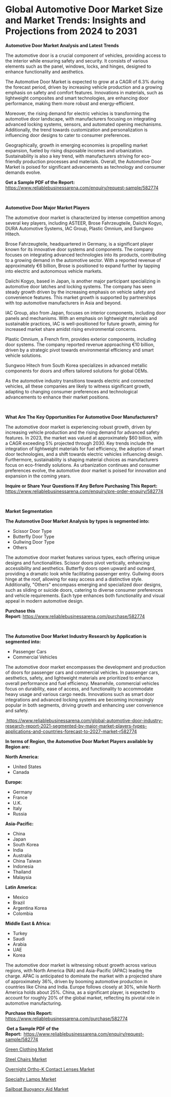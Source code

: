 <p><h1>Global Automotive Door Market Size and Market Trends: Insights and Projections from 2024 to 2031</h1></p><p><strong>Automotive Door Market Analysis and Latest Trends</strong></p>
<p><p>The automotive door is a crucial component of vehicles, providing access to the interior while ensuring safety and security. It consists of various elements such as the panel, windows, locks, and hinges, designed to enhance functionality and aesthetics.</p><p>The Automotive Door Market is expected to grow at a CAGR of 6.3% during the forecast period, driven by increasing vehicle production and a growing emphasis on safety and comfort features. Innovations in materials, such as lightweight composites and smart technologies, are enhancing door performance, making them more robust and energy-efficient. </p><p>Moreover, the rising demand for electric vehicles is transforming the automotive door landscape, with manufacturers focusing on integrating advanced locking systems, sensors, and automated opening mechanisms. Additionally, the trend towards customization and personalization is influencing door designs to cater to consumer preferences. </p><p>Geographically, growth in emerging economies is propelling market expansion, fueled by rising disposable incomes and urbanization. Sustainability is also a key trend, with manufacturers striving for eco-friendly production processes and materials. Overall, the Automotive Door Market is poised for significant advancements as technology and consumer demands evolve.</p></p>
<p><strong>Get a Sample PDF of the Report:&nbsp;</strong> <a href="https://www.reliablebusinessarena.com/enquiry/request-sample/582774?utm_campaign=1282&utm_medium=2&utm_source=Github&utm_content=ia&utm_term=27092024&utm_id=automotive-door">https://www.reliablebusinessarena.com/enquiry/request-sample/582774</a></p>
<p>&nbsp;</p>
<p><strong>Automotive Door Major Market Players</strong></p>
<p><p>The automotive door market is characterized by intense competition among several key players, including ASTEER, Brose Fahrzeugteile, Daiichi Kogyo, DURA Automotive Systems, IAC Group, Plastic Omnium, and Sungwoo Hitech. </p><p>Brose Fahrzeugteile, headquartered in Germany, is a significant player known for its innovative door systems and components. The company focuses on integrating advanced technologies into its products, contributing to a growing demand in the automotive sector. With a reported revenue of approximately €6 billion, Brose is positioned to expand further by tapping into electric and autonomous vehicle markets.</p><p>Daiichi Kogyo, based in Japan, is another major participant specializing in automotive door latches and locking systems. The company has seen steady growth driven by the increasing emphasis on vehicle safety and convenience features. This market growth is supported by partnerships with top automotive manufacturers in Asia and beyond.</p><p>IAC Group, also from Japan, focuses on interior components, including door panels and mechanisms. With an emphasis on lightweight materials and sustainable practices, IAC is well-positioned for future growth, aiming for increased market share amidst rising environmental concerns.</p><p>Plastic Omnium, a French firm, provides exterior components, including door systems. The company reported revenue approaching €10 billion, driven by a strategic pivot towards environmental efficiency and smart vehicle solutions. </p><p>Sungwoo Hitech from South Korea specializes in advanced metallic components for doors and offers tailored solutions for global OEMs. </p><p>As the automotive industry transitions towards electric and connected vehicles, all these companies are likely to witness significant growth, adapting to changing consumer preferences and technological advancements to enhance their market positions.</p></p>
<p>&nbsp;</p>
<p><strong>What Are The Key Opportunities For Automotive Door Manufacturers?</strong></p>
<p><p>The automotive door market is experiencing robust growth, driven by increasing vehicle production and the rising demand for advanced safety features. In 2023, the market was valued at approximately $60 billion, with a CAGR exceeding 5% projected through 2030. Key trends include the integration of lightweight materials for fuel efficiency, the adoption of smart door technologies, and a shift towards electric vehicles influencing design. Furthermore, sustainability is shaping material choices as manufacturers focus on eco-friendly solutions. As urbanization continues and consumer preferences evolve, the automotive door market is poised for innovation and expansion in the coming years.</p></p>
<p><strong>Inquire or Share Your Questions If Any Before Purchasing This Report:</strong> <a href="https://www.reliablebusinessarena.com/enquiry/pre-order-enquiry/582774?utm_campaign=1282&utm_medium=2&utm_source=Github&utm_content=ia&utm_term=27092024&utm_id=automotive-door">https://www.reliablebusinessarena.com/enquiry/pre-order-enquiry/582774</a></p>
<p>&nbsp;</p>
<p><strong>Market Segmentation</strong></p>
<p><strong>The Automotive Door Market Analysis by types is segmented into:</strong></p>
<p><ul><li>Scissor Door Type</li><li>Butterfly Door Type</li><li>Gullwing Door Type</li><li>Others</li></ul></p>
<p><p>The automotive door market features various types, each offering unique designs and functionalities. Scissor doors pivot vertically, enhancing accessibility and aesthetics. Butterfly doors open upward and outward, providing a dramatic look while facilitating passenger entry. Gullwing doors hinge at the roof, allowing for easy access and a distinctive style. Additionally, "Others" encompass emerging and specialized door designs, such as sliding or suicide doors, catering to diverse consumer preferences and vehicle requirements. Each type enhances both functionality and visual appeal in modern automotive design.</p></p>
<p><strong>Purchase this Report:&nbsp;</strong><a href="https://www.reliablebusinessarena.com/purchase/582774?utm_campaign=1282&utm_medium=2&utm_source=Github&utm_content=ia&utm_term=27092024&utm_id=automotive-door">https://www.reliablebusinessarena.com/purchase/582774</a></p>
<p>&nbsp;</p>
<p><strong>The Automotive Door Market Industry Research by Application is segmented into:</strong></p>
<p><ul><li>Passenger Cars</li><li>Commercial Vehicles</li></ul></p>
<p><p>The automotive door market encompasses the development and production of doors for passenger cars and commercial vehicles. In passenger cars, aesthetics, safety, and lightweight materials are prioritized to enhance overall performance and fuel efficiency. Meanwhile, commercial vehicles focus on durability, ease of access, and functionality to accommodate heavy usage and various cargo needs. Innovations such as smart door integrations and advanced locking systems are becoming increasingly popular in both segments, driving growth and enhancing user convenience and safety.</p></p>
<p><a href="https://www.reliablebusinessarena.com/global-automotive-door-industry-research-report-2021-segmented-by-major-market-players-types-applications-and-countries-forecast-to-2027-market-r582774?utm_campaign=1282&utm_medium=2&utm_source=Github&utm_content=ia&utm_term=27092024&utm_id=automotive-door">&nbsp;https://www.reliablebusinessarena.com/global-automotive-door-industry-research-report-2021-segmented-by-major-market-players-types-applications-and-countries-forecast-to-2027-market-r582774</a></p>
<p><strong>In terms of Region, the Automotive Door Market Players available by Region are:</strong></p>
<p>
    <p> <strong> North America: </strong>
        <ul>
            <li>United States</li>
            <li>Canada</li>
        </ul>
        </p> 
    <p> <strong> Europe: </strong>
        <ul>
            <li>Germany</li>
            <li>France</li>
            <li>U.K.</li>
            <li>Italy</li>
            <li>Russia</li>
        </ul>
        </p> 
    <p> <strong> Asia-Pacific: </strong>
        <ul>
            <li>China</li>
            <li>Japan</li>
            <li>South Korea</li>
            <li>India</li>
            <li>Australia</li>
            <li>China Taiwan</li>
            <li>Indonesia</li>
            <li>Thailand</li>
            <li>Malaysia</li>
        </ul>
        </p> 
    <p> <strong> Latin America: </strong>
        <ul>
            <li>Mexico</li>
            <li>Brazil</li>
            <li>Argentina Korea</li>
            <li>Colombia</li>
        </ul>
        </p> 
    <p> <strong> Middle East & Africa: </strong>
        <ul>
            <li>Turkey</li>
            <li>Saudi</li>
            <li>Arabia</li>
            <li>UAE</li>
            <li>Korea</li>
        </ul>
    </p>
    </p>
<p><p>The automotive door market is witnessing robust growth across various regions, with North America (NA) and Asia-Pacific (APAC) leading the charge. APAC is anticipated to dominate the market with a projected share of approximately 36%, driven by booming automotive production in countries like China and India. Europe follows closely at 30%, while North America holds about 25%. China, as a significant player, is expected to account for roughly 20% of the global market, reflecting its pivotal role in automotive manufacturing.</p></p>
<p><strong>Purchase this Report: </strong><a href="https://www.reliablebusinessarena.com/purchase/582774?utm_campaign=1282&utm_medium=2&utm_source=Github&utm_content=ia&utm_term=27092024&utm_id=automotive-door">https://www.reliablebusinessarena.com/purchase/582774</a></p>
<p>&nbsp;<strong>Get a Sample PDF of the Report:&nbsp;&nbsp;</strong><a href="https://www.reliablebusinessarena.com/enquiry/request-sample/582774?utm_campaign=1282&utm_medium=2&utm_source=Github&utm_content=ia&utm_term=27092024&utm_id=automotive-door">https://www.reliablebusinessarena.com/enquiry/request-sample/582774</a></p>
<p><strong></strong></p>
<p><p><a href="https://www.linkedin.com/pulse/strategic-insights-global-green-clothing-market-trends-2024-krmbc?utm_campaign=1282&utm_medium=2&utm_source=Github&utm_content=ia&utm_term=27092024&utm_id=automotive-door">Green Clothing Market</a></p><p><a href="https://www.linkedin.com/pulse/market-forecast-global-steel-chairs-trends-impact-analysis-ekbxc?utm_campaign=1282&utm_medium=2&utm_source=Github&utm_content=ia&utm_term=27092024&utm_id=automotive-door">Steel Chairs Market</a></p><p><a href="https://issuu.com/reportprime-2/docs/overnight-ortho-k-contact-lenses-ma_d405ae3beff470?utm_campaign=1282&utm_medium=2&utm_source=Github&utm_content=ia&utm_term=27092024&utm_id=automotive-door">Overnight Ortho-K Contact Lenses Market</a></p><p><a href="https://www.linkedin.com/pulse/global-specialty-lamps-market-size-expected-reach-cagr-55-wtcmc?utm_campaign=1282&utm_medium=2&utm_source=Github&utm_content=ia&utm_term=27092024&utm_id=automotive-door">Specialty Lamps Market</a></p><p><a href="https://issuu.com/reportprime-2/docs/sailboat-buoyancy-aid-market-size-2_a04c15c5cba813?utm_campaign=1282&utm_medium=2&utm_source=Github&utm_content=ia&utm_term=27092024&utm_id=automotive-door">Sailboat Buoyancy Aid Market</a></p></p>